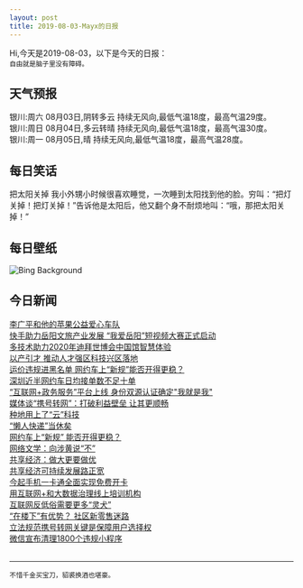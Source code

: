 ```yaml
---
layout: post
title: 2019-08-03-Mayx的日报
---
```


Hi,今天是2019-08-03，以下是今天的日报：<br><small>
自由就是脑子里没有障碍。</small><!--more-->
## 天气预报
银川:周六 08月03日,阴转多云 持续无风向,最低气温18度，最高气温29度。<br>银川:周日 08月04日,多云转晴 持续无风向,最低气温18度，最高气温30度。<br>银川:周一 08月05日,晴 持续无风向,最低气温18度，最高气温28度。
## 每日笑话
把太阳关掉 我小外甥小时候很喜欢睡觉，一次睡到太阳找到他的脸。穷叫：“把灯关掉！把灯关掉！”告诉他是太阳后，他又翻个身不耐烦地叫：“哦，那把太阳关掉！”
## 每日壁纸
![Bing Background](https://cn.bing.com/th?id=OHR.WMAerial_EN-US3723194276_1920x1080.jpg&rf=LaDigue_1920x1080.jpg&pid=hp "Aerial view of the Washington Monument in Washington, DC (© NASA Photo/Alamy)")
## 今日新闻

[李广平和他的苹果公益爱心车队](http://it.people.com.cn/n1/2019/0802/c1009-31273302.html)   
[快手助力岳阳文旅产业发展 “我爱岳阳”短视频大赛正式启动](http://it.people.com.cn/n1/2019/0802/c1009-31273569.html)   
[多技术助力2020年迪拜世博会中国馆智慧体验](http://it.people.com.cn/n1/2019/0802/c1009-31273087.html)   
[以产引才 推动人才强区科技兴区落地](http://it.people.com.cn/n1/2019/0802/c1009-31272963.html)   
[运价违规进黑名单 网约车上“新规”能否开得更稳？](http://it.people.com.cn/n1/2019/0802/c1009-31272964.html)   
[深圳近半网约车日均接单数不足十单](http://it.people.com.cn/n1/2019/0802/c1009-31272965.html)   
[“互联网+政务服务”平台上线 身份双源认证确定"我就是我"](http://it.people.com.cn/n1/2019/0802/c1009-31271692.html)   
[媒体谈“携号转网”：打破利益壁垒 让其更顺畅](http://it.people.com.cn/n1/2019/0802/c1009-31271711.html)   
[种地用上了“云”科技](http://it.people.com.cn/n1/2019/0802/c1009-31271584.html)   
[“懒人快递”当休矣](http://it.people.com.cn/n1/2019/0802/c1009-31271614.html)   
[网约车上“新规” 能否开得更稳？](http://it.people.com.cn/n1/2019/0802/c1009-31271613.html)   
[网络文学：向涉黄说“不”](http://it.people.com.cn/n1/2019/0802/c1009-31271610.html)   
[共享经济：做大更要做优](http://it.people.com.cn/n1/2019/0802/c1009-31271590.html)   
[共享经济可持续发展路正宽](http://it.people.com.cn/n1/2019/0802/c1009-31271589.html)   
[今起手机一卡通全面实现免费开卡](http://it.people.com.cn/n1/2019/0802/c1009-31271623.html)   
[用互联网+和大数据治理线上培训机构](http://it.people.com.cn/n1/2019/0802/c1009-31271603.html)   
[互联网反低俗需要更多“灵犬”](http://it.people.com.cn/n1/2019/0802/c1009-31271588.html)   
[“在楼下”有优势？ 社区新零售迷路](http://it.people.com.cn/n1/2019/0802/c1009-31271531.html)   
[立法规范携号转网关键是保障用户选择权](http://it.people.com.cn/n1/2019/0802/c1009-31271485.html)   
[微信宣布清理1800个违规小程序](http://it.people.com.cn/n1/2019/0802/c1009-31271420.html)   
<br />

***

<small>不惜千金买宝刀，貂裘换酒也堪豪。</small>
